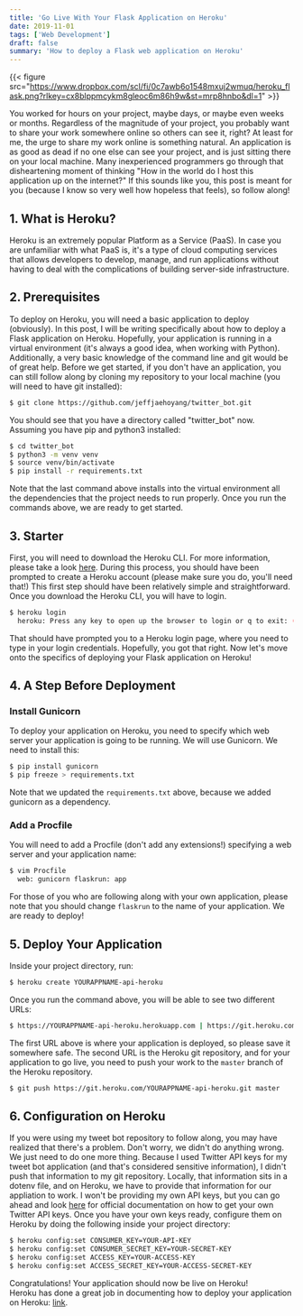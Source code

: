 ```yaml
---
title: 'Go Live With Your Flask Application on Heroku'
date: 2019-11-01
tags: ['Web Development']
draft: false
summary: 'How to deploy a Flask web application on Heroku'
---
```


{{< figure src="https://www.dropbox.com/scl/fi/0c7awb6o1548mxuj2wmuq/heroku_flask.png?rlkey=cx8blppmcykm8gleoc6m86h9w&st=mrp8hnbo&dl=1" >}}

You worked for hours on your project, maybe days, or maybe even weeks or months. Regardless of the magnitude of your project, you probably want to share your work somewhere online so others can see it, right? At least for me, the urge to share my work online is something natural. An application is as good as dead if no one else can see your project, and is just sitting there on your local machine. Many inexperienced programmers go through that disheartening moment of thinking "How in the world do I host this application up on the internet?" If this sounds like you, this post is meant for you (because I know so very well how hopeless that feels), so follow along!  

## 1. What is Heroku? 
Heroku is an extremely popular Platform as a Service (PaaS). In case you are unfamiliar with what PaaS is, it's a type of cloud computing services that allows developers to develop, manage, and run applications without having to deal with the complications of building server-side infrastructure.   

## 2. Prerequisites
To deploy on Heroku, you will need a basic application to deploy (obviously). In this post, I will be writing specifically about how to deploy a Flask application on Heroku. Hopefully, your application is running in a virtual environment (it's always a good idea, when working with Python). Additionally, a very basic knowledge of the command line and git would be of great help. Before we get started, if you don't have an application, you can still follow along by cloning my repository to your local machine (you will need to have git installed):  

```bash
$ git clone https://github.com/jeffjaehoyang/twitter_bot.git 
```

You should see that you have a directory called "twitter_bot" now. Assuming you have pip and python3 installed:  

```bash
$ cd twitter_bot
$ python3 -m venv venv
$ source venv/bin/activate
$ pip install -r requirements.txt
```

Note that the last command above installs into the virtual environment all the dependencies that the project needs to run properly. Once you run the commands above, we are ready to get started.  

## 3. Starter
First, you will need to download the Heroku CLI. For more information, please take a look [here](https://devcenter.heroku.com/articles/heroku-cli#download-and-install). During this process, you should have been prompted to create a Heroku account (please make sure you do, you'll need that!) This first step should have been relatively simple and straightforward. Once you download the Heroku CLI, you will have to login.  

```bash
$ heroku login
  heroku: Press any key to open up the browser to login or q to exit: (press any key!)
```

That should have prompted you to a Heroku login page, where you need to type in your login credentials. Hopefully, you got that right. Now let's move onto the specifics of deploying your Flask application on Heroku!  

## 4. A Step Before Deployment
### Install Gunicorn 
To deploy your application on Heroku, you need to specify which web server your application is going to be running. We will use Gunicorn. We need to install this: 
```bash
$ pip install gunicorn
$ pip freeze > requirements.txt
```

Note that we updated the `requirements.txt` above, because we added gunicorn as a dependency.  

### Add a Procfile
You will need to add a Procfile (don't add any extensions!) specifying a web server and your application name:  

```bash
$ vim Procfile
  web: gunicorn flaskrun: app
```

For those of you who are following along with your own application, please note that you should change `flaskrun` to the name of your application. We are ready to deploy!  

## 5. Deploy Your Application
Inside your project directory, run:  

```bash
$ heroku create YOURAPPNAME-api-heroku
```

Once you run the command above, you will be able to see two different URLs:  

```bash
$ https://YOURAPPNAME-api-heroku.herokuapp.com | https://git.heroku.com/YOURAPPNAME-api-heroku.git
```

The first URL above is where your application is deployed, so please save it somewhere safe. The second URL is the Heroku git repository, and for your application to go live, you need to push your work to the `master` branch of the Heroku repository.  

```bash
$ git push https://git.heroku.com/YOURAPPNAME-api-heroku.git master
```

## 6. Configuration on Heroku
If you were using my tweet bot repository to follow along, you may have realized that there's a problem. Don't worry, we didn't do anything wrong. We just need to do one more thing. Because I used Twitter API keys for my tweet bot application (and that's considered sensitive information), I didn't push that information to my git repository. Locally, that information sits in a dotenv file, and on Heroku, we have to provide that information for our appliation to work. I won't be providing my own API keys, but you can go ahead and look [here](https://developer.twitter.com/en/docs/basics/authentication/guides/access-tokens) for official documentation on how to get your own Twitter API keys. Once you have your own keys ready, configure them on Heroku by doing the following inside your project directory:  

```bash
$ heroku config:set CONSUMER_KEY=YOUR-API-KEY
$ heroku config:set CONSUMER_SECRET_KEY=YOUR-SECRET-KEY
$ heroku config:set ACCESS_KEY=YOUR-ACCESS-KEY
$ heroku config:set ACCESS_SECRET_KEY=YOUR-ACCESS-SECRET-KEY
```

Congratulations! Your application should now be live on Heroku!  
Heroku has done a great job in documenting how to deploy your application on Heroku: [link](https://devcenter.heroku.com/articles/getting-started-with-python).
